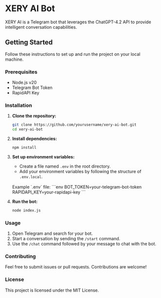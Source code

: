 
# XERY AI Bot

XERY AI is a Telegram bot that leverages the ChatGPT-4.2 API to provide intelligent conversation capabilities.

## Getting Started

Follow these instructions to set up and run the project on your local machine.

### Prerequisites

- Node.js v20
- Telegram Bot Token
- RapidAPI Key

### Installation

1. **Clone the repository:**
   ```bash
   git clone https://github.com/yourusername/xery-ai-bot.git
   cd xery-ai-bot
   ```

2. **Install dependencies:**
   ```bash
   npm install
   ```

3. **Set up environment variables:**

   - Create a file named `.env` in the root directory.
   - Add your environment variables by following the structure of `.env.local`.
   <br>
   Example `.env` file:
   ```env
   BOT_TOKEN=your-telegram-bot-token
   RAPIDAPI_KEY=your-rapidapi-key
   ```

4. **Run the bot:**
   ```bash
   node index.js
   ```

### Usage

1. Open Telegram and search for your bot.
2. Start a conversation by sending the `/start` command.
3. Use the `/chat` command followed by your message to chat with the bot.

### Contributing

Feel free to submit issues or pull requests. Contributions are welcome!

### License

This project is licensed under the MIT License.